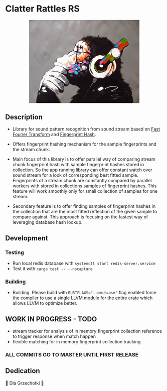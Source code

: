 # Clatter Rattles RS

<p align="center">
    <img 
    width="70%" height="70%"
    src="https://github.com/bartOssh/clatter_rattles_rs/blob/master/assets/logo.jpg"/>
</p>

## Description

- Library for sound pattern recognition from sound stream based on [Fast Fourier Transform](https://en.wikipedia.org/wiki/Fast_Fourier_transform) and [Fingerprint Hash](https://en.wikipedia.org/wiki/Fingerprint_(computing)).
- Offers fingerprint hashing mechanism for the sample fingerprints and the stream chunk.

- Main focus of this library is to offer parallel way of comparing stream chunk fingerprint hash with sample fingerprint hashes stored in collection. So the app running library can offer constant watch over sound stream for a look of corresponding best fitted sample. Fingerprints of a stream chunk are constantly compared by parallel workers with stored in collections samples of fingerprint hashes. This feature will work smoothly only for small collection of samples for one stream.

- Secondary feature is to offer finding samples of fingerprint hashes in the collection that are the most fitted reflection of the given sample to compare against. This approach is focusing on the fastest way of leveraging database hash lookup.

## Development

### Testing

- Run local redis database with `systemctl start redis-server.service`
- Test it with `cargo test -- --nocapture`

### Building

- Building. Please build with `RUSTFLAGS="--emit=asm"` flag enabled force the compiler to use a single LLVM module for the entire crate which allows LLVM to optimize better.

## WORK IN PROGRESS - TODO

- stream tracker for analysis of in memory fingerprint collection reference to trigger response when match happen
- flexible matching for in memory fingerprint collection tracking

### ALL COMMITS GO TO MASTER UNTIL FIRST RELEASE

## Dedication

:cherry_blossom: Dla Grzechotki :cherries:
